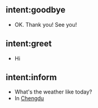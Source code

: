 ## intent:goodbye
- OK. Thank you! See you!

## intent:greet
- Hi

## intent:inform
- What's the weather like today?
- In [Chengdu](location:chengdu)
